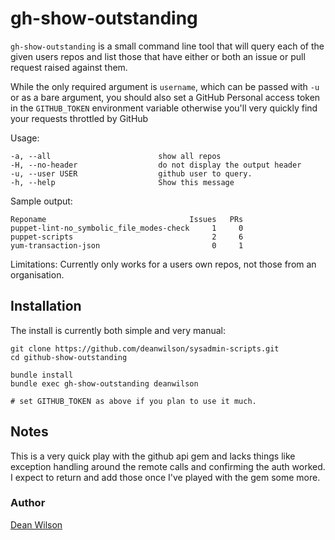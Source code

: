 # gh-show-outstanding #

`gh-show-outstanding` is a small command line tool that will query each
of the given users repos and list those that have either or both an
issue or pull request raised against them.

While the only required argument is `username`, which can be passed with
`-u` or as a bare argument, you should also set a GitHub Personal access
token in the `GITHUB_TOKEN` environment variable otherwise you'll very
quickly find your requests throttled by GitHub

Usage:

    -a, --all                        show all repos
    -H, --no-header                  do not display the output header
    -u, --user USER                  github user to query.
    -h, --help                       Show this message


Sample output:

    Reponame                                Issues   PRs
    puppet-lint-no_symbolic_file_modes-check     1     0
    puppet-scripts                               2     6
    yum-transaction-json                         0     1


Limitations:
  Currently only works for a users own repos, not those from an
  organisation.

## Installation ##

The install is currently both simple and very manual:

    git clone https://github.com/deanwilson/sysadmin-scripts.git
    cd github-show-outstanding

    bundle install
    bundle exec gh-show-outstanding deanwilson

    # set GITHUB_TOKEN as above if you plan to use it much.

## Notes ##

This is a very quick play with the github api gem and lacks things like
exception handling around the remote calls and confirming the auth
worked. I expect to return and add those once I've played with the gem
some more.

### Author ###
[Dean Wilson](http://www.unixdaemon.net)
